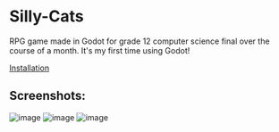 # Silly-Cats

RPG game made in Godot for grade 12 computer science final over the course of a month. It's my first time using Godot!

[Installation](https://github.com/lala2661/Silly-Cats/releases/tag/v1)

## Screenshots:
![image](https://github.com/user-attachments/assets/68e45cb7-ff52-4702-bee2-94e05b7379be)
![image](https://github.com/user-attachments/assets/78effa64-d392-4204-9734-dcb1d5b419cf)
![image](https://github.com/user-attachments/assets/86324fa8-7f88-4c2a-a7cb-9ef9d29bc79a)
